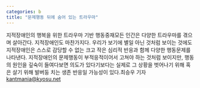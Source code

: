 ```yaml
---
categories: b
title: "문제행동 뒤에 숨어 있는 트라우마"
---
```

지적장애인의 행복을 위한 트라우마 기반 행동중재모든 인간은 다양한 트라우마를 겪으며 살아간다. 지적장애인도 마찬가지다. 우리가 보기에 별일 아닌 것처럼 보이는 것에도 지적장애인은 스스로 감당할 수 없는 크고 작은 심리적 반응과 함께 다양한 행동문제를 나타낸다. 지적장애인의 문제행동이 부적응적이어서 고쳐야 하는 것처럼 보이지만, 행동의 원인을 깊숙이 들여다보면 의도가 있다기보다는 실제로 그 상황을 벗어나기 위해 혹은 살기 위해 발버둥 치는 생존 반응일 가능성이 있다.최승우 기자 kantmania@kyosu.net